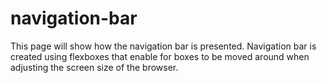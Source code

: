 # navigation-bar

This page will show how the navigation bar is presented. 
Navigation bar is created using flexboxes that enable for boxes to be moved around when adjusting the screen size of the browser.
